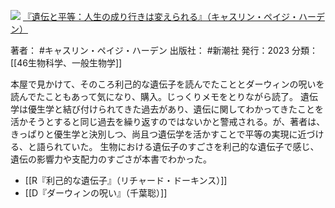 ![](https://gyazo.com/f727eda83f66b30adbdc4227deb206b5.jpg)
[『遺伝と平等：人生の成り行きは変えられる』（キャスリン・ペイジ・ハーデン）](https://amzn.to/3vs9Vaq)

著者： #キャスリン・ペイジ・ハーデン 
出版社： #新潮社 
発行：2023
分類：[[46生物科学、一般生物学]]

本屋で見かけて、そのころ利己的な遺伝子を読んでたこととダーウィンの呪いを読んでたこともあって気になり、購入。じっくりメモをとりながら読了。
遺伝学は優生学と結び付けられてきた過去があり、遺伝に関してわかってきたことを活かそうとすると同じ過去を繰り返すのではないかと警戒される。が、著者は、きっぱりと優生学と決別しつ、尚且つ遺伝学を活かすことで平等の実現に近づける、と語られていた。
生物における遺伝子のすごさを利己的な遺伝子で感じ、遺伝の影響力や支配力のすごさが本書でわかった。


- [[R『利己的な遺伝子』（リチャード・ドーキンス）]]
- [[D『ダーウィンの呪い』（千葉聡）]]